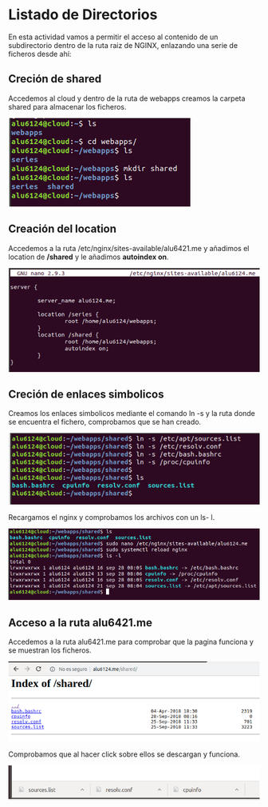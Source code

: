 # Listado de Directorios

En esta actividad vamos a permitir el acceso  al contenido de un subdirectorio dentro de la ruta raiz de NGINX, enlazando una serie de ficheros desde ahí:

## Creción de shared

Accedemos al cloud  y dentro de la ruta de webapps creamos la carpeta shared para almacenar los ficheros.

![img](img/0.PNG)

## Creación del location

Accedemos a la ruta /etc/nginx/sites-available/alu6421.me y añadimos el location de **/shared**
y le añadimos **autoindex on**.

![img](img/1.PNG)

## Creción de enlaces simbolicos

Creamos los enlaces simbolicos mediante el comando ln -s y la ruta donde se encuentra el fichero,
comprobamos que se han creado.

![img](img/2.PNG)

Recargamos el nginx y comprobamos los archivos con un ls- l.

![img](img/3.PNG)

## Acceso a la ruta alu6421.me

Accedemos a la ruta alu6421.me para comprobar que la pagina funciona y se muestran los ficheros.

![img](img/4.PNG)

Comprobamos que al hacer click sobre ellos se descargan y funciona.

![img](img/5.PNG)

